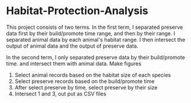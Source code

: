 # Habitat-Protection-Analysis
This project consists of two terms.
In the first term, I separated preserve data first by their build/promote time range, and then by their range. 
I separated animal data by each animal's habitat range. 
I then intersect the output of animal data and the output of preserve data.

In the second term, I only separated preserve data by their build/promote time. and intersect them with animal data.
Make figures
1. Select animal records based on the habitat size of each species
2. Select preserve records based on the build/promote time
3. After select preserve by time, select preserve by their size
4. Intersect 1 and 3, out put as CSV files

